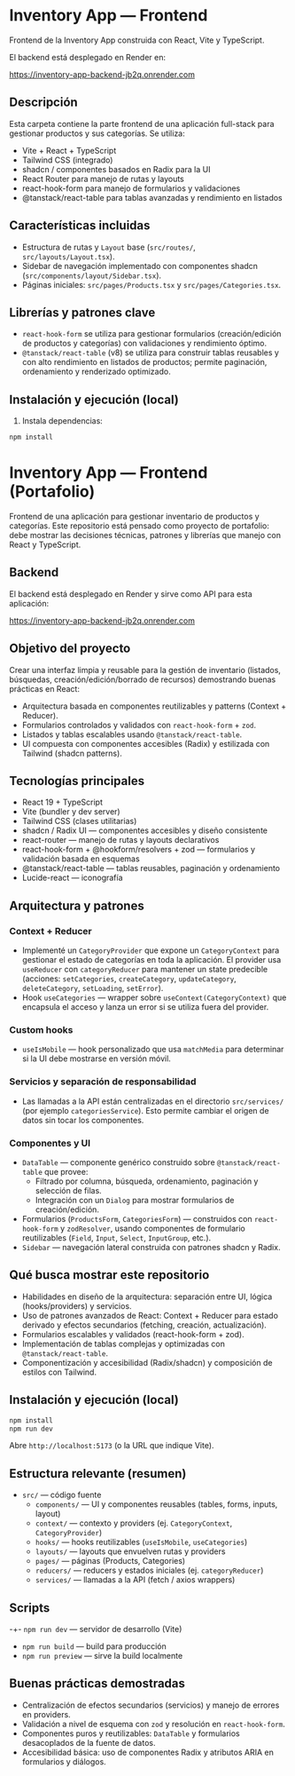 # Inventory App — Frontend

Frontend de la Inventory App construida con React, Vite y TypeScript.

El backend está desplegado en Render en:

https://inventory-app-backend-jb2q.onrender.com

Descripción
-----------
Esta carpeta contiene la parte frontend de una aplicación full-stack para gestionar productos y sus categorías. Se utiliza:

- Vite + React + TypeScript
- Tailwind CSS (integrado)
- shadcn / componentes basados en Radix para la UI
- React Router para manejo de rutas y layouts
 - react-hook-form para manejo de formularios y validaciones
 - @tanstack/react-table para tablas avanzadas y rendimiento en listados

Características incluidas
-------------------------

- Estructura de rutas y `Layout` base (`src/routes/`, `src/layouts/Layout.tsx`).
- Sidebar de navegación implementado con componentes shadcn (`src/components/layout/Sidebar.tsx`).
- Páginas iniciales: `src/pages/Products.tsx` y `src/pages/Categories.tsx`.

Librerías y patrones clave
-------------------------

- `react-hook-form` se utiliza para gestionar formularios (creación/edición de productos y categorías) con validaciones y rendimiento óptimo.
- `@tanstack/react-table` (v8) se utiliza para construir tablas reusables y con alto rendimiento en listados de productos; permite paginación, ordenamiento y renderizado optimizado.

Instalación y ejecución (local)
------------------------------

1. Instala dependencias:

```bash
npm install
```

# Inventory App — Frontend (Portafolio)

Frontend de una aplicación para gestionar inventario de productos y categorías. Este repositorio está pensado como proyecto de portafolio: debe mostrar las decisiones técnicas, patrones y librerías que manejo con React y TypeScript.

## Backend

El backend está desplegado en Render y sirve como API para esta aplicación:

https://inventory-app-backend-jb2q.onrender.com

## Objetivo del proyecto

Crear una interfaz limpia y reusable para la gestión de inventario (listados, búsquedas, creación/edición/borrado de recursos) demostrando buenas prácticas en React:

- Arquitectura basada en componentes reutilizables y patterns (Context + Reducer).
- Formularios controlados y validados con `react-hook-form` + `zod`.
- Listados y tablas escalables usando `@tanstack/react-table`.
- UI compuesta con componentes accesibles (Radix) y estilizada con Tailwind (shadcn patterns).

## Tecnologías principales

- React 19 + TypeScript
- Vite (bundler y dev server)
- Tailwind CSS (clases utilitarias)
- shadcn / Radix UI — componentes accesibles y diseño consistente
- react-router — manejo de rutas y layouts declarativos
- react-hook-form + @hookform/resolvers + zod — formularios y validación basada en esquemas
- @tanstack/react-table — tablas reusables, paginación y ordenamiento
- Lucide-react — iconografía

## Arquitectura y patrones

### Context + Reducer

- Implementé un `CategoryProvider` que expone un `CategoryContext` para gestionar el estado de categorías en toda la aplicación. El provider usa `useReducer` con `categoryReducer` para mantener un state predecible (acciones: `setCategories`, `createCategory`, `updateCategory`, `deleteCategory`, `setLoading`, `setError`).
- Hook `useCategories` — wrapper sobre `useContext(CategoryContext)` que encapsula el acceso y lanza un error si se utiliza fuera del provider.

### Custom hooks

- `useIsMobile` — hook personalizado que usa `matchMedia` para determinar si la UI debe mostrarse en versión móvil.

### Servicios y separación de responsabilidad

- Las llamadas a la API están centralizadas en el directorio `src/services/` (por ejemplo `categoriesService`). Esto permite cambiar el origen de datos sin tocar los componentes.

### Componentes y UI

- `DataTable` — componente genérico construido sobre `@tanstack/react-table` que provee:
	- Filtrado por columna, búsqueda, ordenamiento, paginación y selección de filas.
	- Integración con un `Dialog` para mostrar formularios de creación/edición.
- Formularios (`ProductsForm`, `CategoriesForm`) — construidos con `react-hook-form` y `zodResolver`, usando componentes de formulario reutilizables (`Field`, `Input`, `Select`, `InputGroup`, etc.).
- `Sidebar` — navegación lateral construida con patrones shadcn y Radix.

## Qué busca mostrar este repositorio 

- Habilidades en diseño de la arquitectura: separación entre UI, lógica (hooks/providers) y servicios.
- Uso de patrones avanzados de React: Context + Reducer para estado derivado y efectos secundarios (fetching, creación, actualización).
- Formularios escalables y validados (react-hook-form + zod).
- Implementación de tablas complejas y optimizadas con `@tanstack/react-table`.
- Componentización y accesibilidad (Radix/shadcn) y composición de estilos con Tailwind.

## Instalación y ejecución (local)

```bash
npm install
npm run dev
```

Abre `http://localhost:5173` (o la URL que indique Vite).

## Estructura relevante (resumen)

- `src/` — código fuente
	- `components/` — UI y componentes reusables (tables, forms, inputs, layout)
	- `context/` — contexto y providers (ej. `CategoryContext`, `CategoryProvider`)
	- `hooks/` — hooks reutilizables (`useIsMobile`, `useCategories`)
	- `layouts/` — layouts que envuelven rutas y providers
	- `pages/` — páginas (Products, Categories)
	- `reducers/` — reducers y estados iniciales (ej. `categoryReducer`)
	- `services/` — llamadas a la API (fetch / axios wrappers)

## Scripts

-+- `npm run dev` — servidor de desarrollo (Vite)
- `npm run build` — build para producción
- `npm run preview` — sirve la build localmente

## Buenas prácticas demostradas

- Centralización de efectos secundarios (servicios) y manejo de errores en providers.
- Validación a nivel de esquema con `zod` y resolución en `react-hook-form`.
- Componentes puros y reutilizables: `DataTable` y formularios desacoplados de la fuente de datos.
- Accesibilidad básica: uso de componentes Radix y atributos ARIA en formularios y diálogos.
